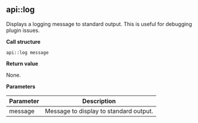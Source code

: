 ## api\::log

Displays a logging message to standard output.  This is useful for debugging plugin issues.

**Call structure**

`api::log message`

**Return value**

None.

**Parameters**

| Parameter | Description |
| - | - |
| message | Message to display to standard output. |

